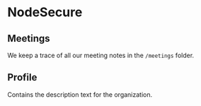 # NodeSecure

## Meetings

We keep a trace of all our meeting notes in the `/meetings` folder.

## Profile

Contains the description text for the organization.
